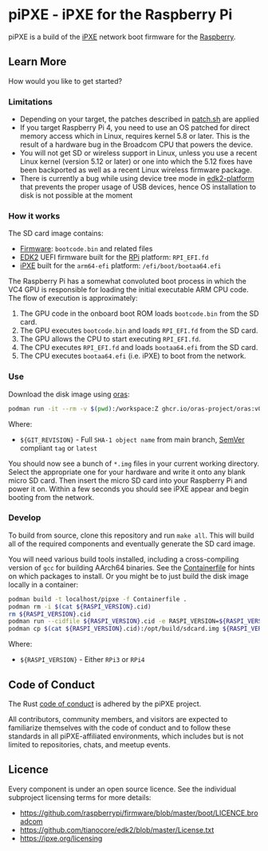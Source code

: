 # piPXE - iPXE for the Raspberry Pi

piPXE is a build of the [iPXE] network boot firmware for the [Raspberry].

## Learn More

How would you like to get started?

### Limitations

* Depending on your target, the patches described in [patch.sh](patch.sh) are
  applied
* If you target Raspberry Pi 4, you need to use an OS patched for direct memory
  access which in Linux, requires kernel 5.8 or later. This is the result of a
  hardware bug in the Broadcom CPU that powers the device.
* You will not get SD or wireless support in Linux, unless you use a recent
  Linux kernel (version 5.12 or later) or one into which the 5.12 fixes have
  been backported as well as a recent Linux wireless firmware package.
* There is currently a bug while using device tree mode in
  [edk2-platform](https://edk2.groups.io/g/devel/topic/86014858#81375) that
  prevents the proper usage of USB devices, hence OS installation to disk is not
  possible at the moment

### How it works

The SD card image contains:

* [Firmware]: `bootcode.bin` and related files
* [EDK2] UEFI firmware built for the [RPi] platform: `RPI_EFI.fd`
* [iPXE] built for the `arm64-efi` platform: `/efi/boot/bootaa64.efi`

The Raspberry Pi has a somewhat convoluted boot process in which the VC4 GPU is
responsible for loading the initial executable ARM CPU code. The flow of
execution is approximately:

1. The GPU code in the onboard boot ROM loads `bootcode.bin` from the SD card.
2. The GPU executes `bootcode.bin` and loads `RPI_EFI.fd` from the SD card.
3. The GPU allows the CPU to start executing `RPI_EFI.fd`.
4. The CPU executes `RPI_EFI.fd` and loads `bootaa64.efi` from the SD card.
5. The CPU executes `bootaa64.efi` (i.e. iPXE) to boot from the network.

### Use

Download the disk image using [oras]:

```bash
podman run -it --rm -v $(pwd):/workspace:Z ghcr.io/oras-project/oras:v0.12.0 pull ghcr.io/raballew/pipxe/pipxe:${GIT_REVISION} -a
```

Where:

* `${GIT_REVISION}` -  Full `SHA-1 object name` from main branch, [SemVer]
  compliant `tag` or `latest`

You should now see a bunch of `*.img` files in your current working directory.
Select the appropriate one for your hardware and write it onto any blank micro
SD card. Then insert the micro SD card into your Raspberry Pi and power it on.
Within a few seconds you should see iPXE appear and begin booting from the
network.

### Develop

To build from source, clone this repository and run `make all`. This will build
all of the required components and eventually generate the SD card image.

You will need various build tools installed, including a cross-compiling version
of `gcc` for building AArch64 binaries. See the [Containerfile](Containerfile)
for hints on which packages to install. Or you might be to just build the disk
image locally in a container:

```bash
podman build -t localhost/pipxe -f Containerfile .
podman rm -i $(cat ${RASPI_VERSION}.cid)
rm ${RASPI_VERSION}.cid
podman run --cidfile ${RASPI_VERSION}.cid -e RASPI_VERSION=${RASPI_VERSION} -t localhost/pipxe
podman cp $(cat ${RASPI_VERSION}.cid):/opt/build/sdcard.img ${RASPI_VERSION}.img
```

Where:

* `${RASPI_VERSION}` - Either `RPi3` or `RPi4`

## Code of Conduct

The Rust [code of conduct](https://www.rust-lang.org/conduct.html) is adhered by
the piPXE project.

All contributors, community members, and visitors are expected to familiarize
themselves with the code of conduct and to follow these standards in all
piPXE-affiliated environments, which includes but is not limited to
repositories, chats, and meetup events.

## Licence

Every component is under an open source licence. See the individual subproject
licensing terms for more details:

* <https://github.com/raspberrypi/firmware/blob/master/boot/LICENCE.broadcom>
* <https://github.com/tianocore/edk2/blob/master/License.txt>
* <https://ipxe.org/licensing>

[iPXE]: https://ipxe.org
[Raspberry]: https://www.raspberrypi.org
[oras]: https://github.com/oras-project/oras
[SemVer]: https://semver.org/
[Firmware]: https://github.com/raspberrypi/firmware/tree/master/boot
[EDK2]: https://github.com/tianocore/edk2
[RPi]: https://github.com/tianocore/edk2-platforms/tree/master/Platform/RaspberryPi/
